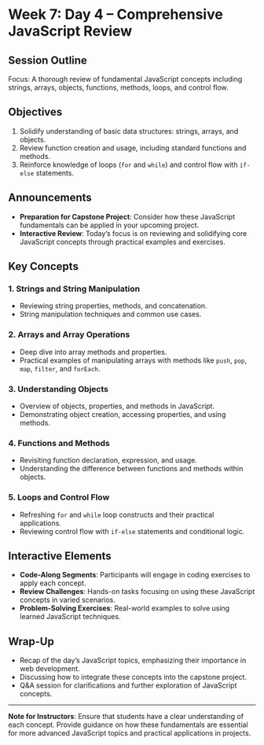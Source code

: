 # Week 7: Day 4 – Comprehensive JavaScript Review

## Session Outline

Focus: A thorough review of fundamental JavaScript concepts including strings, arrays, objects, functions, methods, loops, and control flow.

## Objectives

1. Solidify understanding of basic data structures: strings, arrays, and objects.
2. Review function creation and usage, including standard functions and methods.
3. Reinforce knowledge of loops (`for` and `while`) and control flow with `if-else` statements.

## Announcements

- **Preparation for Capstone Project**: Consider how these JavaScript fundamentals can be applied in your upcoming project.
- **Interactive Review**: Today’s focus is on reviewing and solidifying core JavaScript concepts through practical examples and exercises.

## Key Concepts

### 1. Strings and String Manipulation

- Reviewing string properties, methods, and concatenation.
- String manipulation techniques and common use cases.

### 2. Arrays and Array Operations

- Deep dive into array methods and properties.
- Practical examples of manipulating arrays with methods like `push`, `pop`, `map`, `filter`, and `forEach`.

### 3. Understanding Objects

- Overview of objects, properties, and methods in JavaScript.
- Demonstrating object creation, accessing properties, and using methods.

### 4. Functions and Methods

- Revisiting function declaration, expression, and usage.
- Understanding the difference between functions and methods within objects.

### 5. Loops and Control Flow

- Refreshing `for` and `while` loop constructs and their practical applications.
- Reviewing control flow with `if-else` statements and conditional logic.

## Interactive Elements

- **Code-Along Segments**: Participants will engage in coding exercises to apply each concept.
- **Review Challenges**: Hands-on tasks focusing on using these JavaScript concepts in varied scenarios.
- **Problem-Solving Exercises**: Real-world examples to solve using learned JavaScript techniques.

## Wrap-Up

- Recap of the day’s JavaScript topics, emphasizing their importance in web development.
- Discussing how to integrate these concepts into the capstone project.
- Q&A session for clarifications and further exploration of JavaScript concepts.

---

**Note for Instructors**: Ensure that students have a clear understanding of each concept. Provide guidance on how these fundamentals are essential for more advanced JavaScript topics and practical applications in projects.
